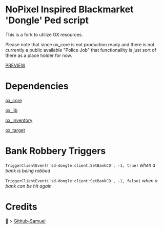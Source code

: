# NoPixel Inspired Blackmarket 'Dongle' Ped script

This is a fork to utilize OX resources.

Please note that since ox_core is not production ready and there is not currently a 
public available "Police Job" that functionaility is just sort of there as a place holder for now.

[PREVIEW](https://streamable.com/anzl3u)

# Dependencies

[ox_core](https://github.com/overextended/ox_core)

[ox_lib](https://github.com/overextended/ox_lib)

[ox_inventory](https://github.com/overextended/ox_inventory)

[ox_target](https://github.com/overextended/ox_target)

# Bank Robbery Triggers
`TriggerClientEvent('sd-dongle:client:SetBankCD', -1, true)` *when a bank is being robbed*

`TriggerClientEvent('sd-dongle:client:SetBankCD', -1, false)` *when a bank can be hit again*

# Credits

🔗 > [Github-Samuel](https://github.com/Github-Samuel/sd-dongleped)

